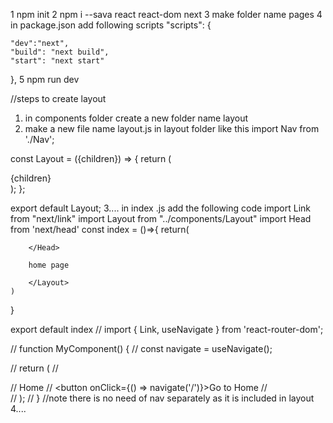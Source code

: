 1 npm init 
2 npm i --sava react react-dom next
3 make folder name pages
4 in package.json add following scripts
"scripts": {
    
    "dev":"next",
    "build": "next build",
    "start": "next start"
  },
  5 npm run dev


  //steps to create layout
  1. in components folder create a new folder name layout
  2. make a new file name layout.js in layout folder like this
   import Nav from './Nav';

const Layout = ({children}) => {
    return (
        <div>
            <Nav />
            {children}
        </div>
    );
};

export default Layout;
3.... in index .js add the following code
import Link from "next/link"
import Layout from "../components/Layout"
import Head from 'next/head'
const index = ()=>{
    return(
        <Layout> 
        <Head>
            <title>Home</title>
            <meta name="viewport" content="width=device-width, initial-scale=1.0"/>
            <meta name="description" content="Home page"/>
            <meta name="keywords" content="react nextjs"/>
            <meta name="author" content="fozia"/>
            
        </Head>

        home page
       
        </Layout>
    )
}

export default index
// import { Link, useNavigate } from 'react-router-dom';

// function MyComponent() {
//   const navigate = useNavigate();

//   return (
//     <div>
//       <Link to="/">Home</Link>
//       <button onClick={() => navigate('/')}>Go to Home</button>
//     </div>
//   );
// }
//note there is no need of nav separately as it is included in layout 
4....